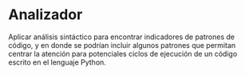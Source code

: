 # Analizador
Aplicar análisis sintáctico para encontrar indicadores de patrones de código, y en donde se podrían incluir algunos patrones que permitan centrar la atención para potenciales ciclos de ejecución de un código escrito en el lenguaje Python. 

